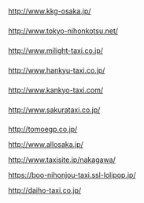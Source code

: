 
###
http://www.kkg-osaka.jp/
###
http://www.tokyo-nihonkotsu.net/
###
http://www.milight-taxi.co.jp/
###
http://www.hankyu-taxi.co.jp/
###
http://www.kankyo-taxi.com/
###
http://www.sakurataxi.co.jp/
###
http://tomoegp.co.jp/

http://www.allosaka.jp/

http://www.taxisite.jp/nakagawa/

https://boo-nihonjou-taxi.ssl-lolipop.jp/

http://daiho-taxi.co.jp/






